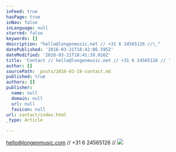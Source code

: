 ```yaml
---
inFeed: true
hasPage: true
inNav: false
inLanguage: null
starred: false
keywords: []
description: "hello@longenmusic.net // +31 6 24565126 //\_"
datePublished: '2016-03-21T18:42:06.595Z'
dateModified: '2016-03-21T18:41:39.816Z'
title: 'Contact // hello@longenmusic.net // +31 6 24565126 // '
author: []
sourcePath: _posts/2016-03-18-contact.md
published: true
authors: []
publisher:
  name: null
  domain: null
  url: null
  favicon: null
url: contact/index.html
_type: Article

---
```

hello@longenmusic.com // +31 6 24565126 // ![](https://the-grid-user-content.s3-us-west-2.amazonaws.com/201c30fa-d98f-4fc2-80b5-9d5cedea95cb.jpg)